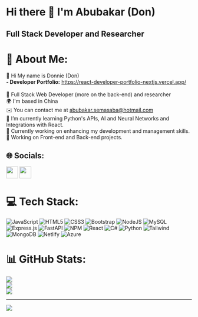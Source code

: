 Hi there 👋 I'm Abubakar (Don)
=================================

Full Stack Developer and Researcher
------------------------
# 💫 About Me:
👋 Hi My name is Donnie (Don)<br><b> - Developer Portfolio:</b> https://react-developer-portfolio-nextjs.vercel.app/ <br><br> 🔭 Full Stack Web Developer (more on the back-end) and researcher<br>🌍 I'm based in China<br>✉️ You can contact me at abubakar.semasaba@hotmail.com<br>🌱 I’m currently learning Python's APIs, AI and Neural Networks and Integrations with React.<br>🌱 Currently working on enhancing my development and management skills.<br>🌱 Working on Front-end and Back-end projects.

## 🌐 Socials:
<p align="left"> <a href="https://github.com/donsemz/" target="_blank" rel="noreferrer"><img src="https://raw.githubusercontent.com/danielcranney/readme-generator/main/public/icons/socials/github.svg" width="32" height="32" /></a> 
</a> 
<a href="https://linkedin.com/in/don-semasaba-86083157/" target="_blank" rel="noreferrer"><img src="https://raw.githubusercontent.com/danielcranney/readme-generator/main/public/icons/socials/linkedin.svg" width="32" height="32" /></a>
</p>


# 💻 Tech Stack:
![JavaScript](https://img.shields.io/badge/javascript-%23323330.svg?style=for-the-badge&logo=javascript&logoColor=%23F7DF1E) ![HTML5](https://img.shields.io/badge/html5-%23E34F26.svg?style=for-the-badge&logo=html5&logoColor=white) ![CSS3](https://img.shields.io/badge/css3-%231572B6.svg?style=for-the-badge&logo=css3&logoColor=white) ![Bootstrap](https://img.shields.io/badge/bootstrap-%23563D7C.svg?style=for-the-badge&logo=bootstrap&logoColor=white) ![NodeJS](https://img.shields.io/badge/node.js-6DA55F?style=for-the-badge&logo=node.js&logoColor=white) ![MySQL](https://img.shields.io/badge/mysql-%2300f.svg?style=for-the-badge&logo=mysql&logoColor=white) ![Express.js](https://img.shields.io/badge/express.js-%23404d59.svg?style=for-the-badge&logo=express&logoColor=%2361DAFB) ![FastAPI](https://img.shields.io/badge/FastAPI-005571?style=for-the-badge&logo=fastapi) ![NPM](https://img.shields.io/badge/NPM-%23000000.svg?style=for-the-badge&logo=npm&logoColor=white) ![React](https://img.shields.io/badge/react-%2320232a.svg?style=for-the-badge&logo=react&logoColor=%2361DAFB) ![C#](https://img.shields.io/badge/C%23-239120?style=for-the-badge&logo=c-sharp&logoColor=white) ![Python](https://img.shields.io/badge/Python-14354C?style=for-the-badge&logo=python&logoColor=white) ![Tailwind](	https://img.shields.io/badge/Tailwind_CSS-38B2AC?style=for-the-badge&logo=tailwind-css&logoColor=white) ![MongoDB](https://img.shields.io/badge/MongoDB-4EA94B?style=for-the-badge&logo=mongodb&logoColor=white) ![Netlify](https://img.shields.io/badge/Netlify-00C7B7?style=for-the-badge&logo=netlify&logoColor=white)
![Azure](https://img.shields.io/badge/Microsoft_Azure-0089D6?style=for-the-badge&logo=microsoft-azure&logoColor=white)

# 📊 GitHub Stats:
![](https://github-readme-stats.vercel.app/api?username=donsemz&theme=monokai&hide_border=false&include_all_commits=false&count_private=false)<br/>
![](https://github-readme-streak-stats.herokuapp.com/?user=donsemz&theme=monokai&hide_border=false)<br/>
![](https://github-readme-stats.vercel.app/api/top-langs/?username=donsemz&theme=monokai&hide_border=false&include_all_commits=false&count_private=false&layout=compact)

---
[![](https://visitcount.itsvg.in/api?id=donsemz&icon=7&color=10)](https://visitcount.itsvg.in)

<!-- Proudly created with GPRM ( https://gprm.itsvg.in ) -->



